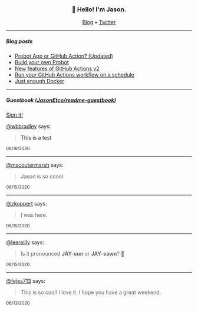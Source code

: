 <h3 align="center">👋 Hello! I'm Jason.</h3>

<p align="center">
  <a href="https://jasonet.co">Blog</a> •
  <a href="https://twitter.com/JasonEtco">Twitter</a>
</p>

---

##### Blog posts

<!--START_SECTION:posts-->
* [Probot App or GitHub Action? (Updated)](https://jasonet.co/posts/probot-app-or-github-action-v2/)
* [Build your own Probot](https://jasonet.co/posts/build-your-own-probot/)
* [New features of GitHub Actions v2](https://jasonet.co/posts/new-features-of-github-actions/)
* [Run your GitHub Actions workflow on a schedule](https://jasonet.co/posts/scheduled-actions/)
* [Just enough Docker](https://jasonet.co/posts/just-enough-docker/)
<!--END_SECTION:posts-->

---

##### Guestbook ([JasonEtco/readme-guestbook](https://github.com/JasonEtco/readme-guestbook))

<a href="https://readme-guestbook.now.sh">Sign it!</a>

<!--START_SECTION:guestbook-->
[@wbbradley](https://github.com/wbbradley) says:

> <a>This is a test</a>

<sup>06/16/2020</sup>


---

[@mscoutermarsh](https://github.com/mscoutermarsh) says:

> Jason is so coool

<sup>06/15/2020</sup>


---

[@zkoppert](https://github.com/zkoppert) says:

> I was here.

<sup>06/15/2020</sup>


---

[@leereilly](https://github.com/leereilly) says:

> Is it pronounced __JAY-sun__ or **JAY-sawn**? 🤔

<sup>06/15/2020</sup>


---

[@fejes713](https://github.com/fejes713) says:

> This is so cool! I love it. I hope you have a great weekend. 

<sup>06/13/2020</sup>

<!--END_SECTION:guestbook-->
<!--GUESTBOOK_LIST [{"name":"wbbradley","message":"<a>This is a test</a>","date":"06/16/2020"},{"name":"mscoutermarsh","message":"Jason is so coool","date":"06/15/2020"},{"name":"zkoppert","message":"I was here.","date":"06/15/2020"},{"name":"leereilly","message":"Is it pronounced __JAY-sun__ or **JAY-sawn**? 🤔","date":"06/15/2020"},{"name":"fejes713","message":"This is so cool! I love it. I hope you have a great weekend. ","date":"06/13/2020"}]-->
